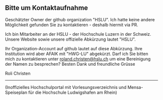 ## Bitte um Kontaktaufnahme

Geschätzter Owner der github organization "HSLU".
Ich hatte keine andere Möglichkeit gefunden Sie zu kontaktieren - deshalb hiermit via PR.

Ich bin Mitarbeiter an der HSLU - der Hochschule Luzern in der Schweiz.
Unsere Website sowie unsere offizielle Abkürzung lautet "HSLU".

Ihr Organization-Account auf github lautet auf diese Abkürzung. Ihre Institution wird aber AFAIK mit "HWG-LU" abgekürzt.
Darf ich Sie bitten mich zu kontaktieren unter roland.christen@hslu.ch um eine Bereinigung der Namen zu besprechen?
Besten Dank und freundliche Grüsse

Roli Christen



----
(Inoffizielles Hochschulportal mit Vorlesungsverzeichnis und Mensa-Speiseplan für die Hochschule Ludwigshafen am Rhein)
